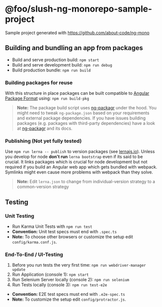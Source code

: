 # @foo/slush-ng-monorepo-sample-project

Sample project generated with https://github.com/about-code/ng-mono

## Building and bundling an app from packages

- Build and serve production build: `npm start`
- Build and serve development build: `npm run debug`
- Build production bundle: `npm run build`

### Building packages for reuse

With this structure in place packages can be built compatible to [Angular Package Format](https://docs.google.com/document/d/1CZC2rcpxffTDfRDs6p1cfbmKNLA6x5O-NtkJglDaBVs/preview) using:
  `npm run build-pkg`

> **Note:** The package build script uses [ng-packagr](https://github.com/dherges/ng-packagr) under the hood. You might need to tweak `ng-package.json` based on your requirements and external package dependencies. If you have issues building packages (e.g. packages with third-party dependencies) have a look at [ng-packagr](https://github.com/dherges/ng-packagr) and its docs.

### Publishing (Not yet fully tested)

Use `npm run lerna -- publish` to version packages (see [lernajs.io](https://lernajs.io)). Unless you develop for node **don't run** `lerna bootstrap` even if its said to be crucial. It links packages which is crucial for node development but not required if you build an Angular web app which gets bundled with webpack. Symlinks might even cause more problems with webpack than they solve.

> **Note:** Edit `lerna.json` to change from individual-version strategy to a common-version strategy

## Testing

### Unit Testing

- Run Karma Unit Tests with `npm run test`
- **Convention:** Unit test specs must end with `.spec.ts`
- **Note:** To choose other browsers or customize the setup edit `config/karma.conf.js`.

### End-To-End / UI-Testing


1. Before you run tests the very first time:  `npm run webdriver-manager update`
1. Run Application (console 1): `npm start`
1. Run Selenium Server locally (console 2): `npm run selenium`
1. Run Tests locally (console 3): `npm run test-e2e`

- **Convention:** E2E test specs must end with `.e2e-spec.ts`
- **Note:** To customize the setup edit `config/protractor.js`.
